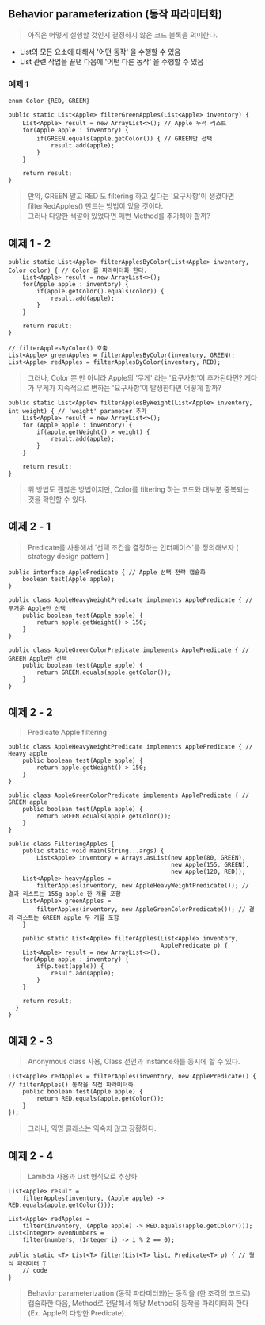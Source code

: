 ## Behavior parameterization (동작 파라미터화)
> 아직은 어떻게 실행할 것인지 결정하지 않은 코드 블록을 의미한다.
- List의 모든 요소에 대해서 '어떤 동작' 을 수행할 수 있음
- List 관련 작업을 끝낸 다음에 '어떤 다른 동작' 을 수행할 수 있음  
### 예제 1
```
enum Color {RED, GREEN}
```

```
public static List<Apple> filterGreenApples(List<Apple> inventory) {
    List<Apple> result = new ArrayList<>(); // Apple 누적 리스트
    for(Apple apple : inventory) {
        if(GREEN.equals(apple.getColor()) { // GREEN만 선택
            result.add(apple);
        }
    }

    return result;
}
```

> 만약, GREEN 말고 RED 도 filtering 하고 싶다는 '요구사항'이 생겼다면 filterRedApples() 만드는 방법이 있을 것이다.   
그러나 다양한 색깔이 있었다면 매번 Method를 추가해야 할까?
## 예제 1 - 2

```
public static List<Apple> filterApplesByColor(List<Apple> inventory, Color color) { // Color 를 파라미터화 한다.
    List<Apple> result = new ArrayList<>();
    for(Apple apple : inventory) {
        if(apple.getColor().equals(color)) {
            result.add(apple);
        }
    }

    return result;
}

// filterApplesByColor() 호출
List<Apple> greenApples = filterApplesByColor(inventory, GREEN);
List<Apple> redApples = filterApplesByColor(inventory, RED);
```
> 그러나, Color 뿐 만 아니라 Apple의 '무게' 라는 '요구사항'이 추가된다면? 게다가 무게가 지속적으로 변하는 '요구사항'이 발생한다면 어떻게 할까?

```
public static List<Apple> filterApplesByWeight(List<Apple> inventory, int weight) { // 'weight' parameter 추가
    List<Apple> result = new ArrayList<>();
    for (Apple apple : inventory) {
        if(apple.getWeight() > weight) {
            result.add(apple);
        }
    }

    return result;
}
```
> 위 방법도 괜찮은 방법이지만, Color를 filtering 하는 코드와 대부분 중복되는 것을 확인할 수 있다.

## 예제 2 - 1
> Predicate를 사용해서 '선택 조건을 결정하는 인터페이스'를 정의해보자 ( strategy design pattern )
```
public interface ApplePredicate { // Apple 선택 전략 캡슐화
    boolean test(Apple apple);
}
```

```
public class AppleHeavyWeightPredicate implements ApplePredicate { // 무거운 Apple만 선택
    public boolean test(Apple apple) {
        return apple.getWeight() > 150;
    }
}
```

```
public class AppleGreenColorPredicate implements ApplePredicate { // GREEN Apple만 선택
    public boolean test(Apple apple) {
        return GREEN.equals(apple.getColor());
    }
}
```

## 예제 2 - 2
> Predicate Apple filtering

```
public class AppleHeavyWeightPredicate implements ApplePredicate { // Heavy apple
    public boolean test(Apple apple) {
        return apple.getWeight() > 150;
    }
}

public class AppleGreenColorPredicate implements ApplePredicate { // GREEN apple
    public boolean test(Apple apple) {
        return GREEN.equals(apple.getColor());
    }
}

public class FilteringApples {
    public static void main(String...args) {
        List<Apple> inventory = Arrays.asList(new Apple(80, GREEN),
                                              new Apple(155, GREEN),
                                              new Apple(120, RED));
    List<Apple> heavyApples = 
        filterApples(inventory, new AppleHeavyWeightPredicate()); // 결과 리스트는 155g apple 한 개를 포함
    List<Apple> greenApples =
        filterApples(inventory, new AppleGreenColorPredicate()); // 결과 리스트는 GREEN apple 두 개를 포함
    }

    public static List<Apple> filterApples(List<Apple> inventory,
                                           ApplePredicate p) {
    List<Apple> result = new ArrayList<>();
    for(Apple apple : inventory) {
        if(p.test(apple)) {
            result.add(apple);
        }
    }

    return result;                         
  }
}
```

## 예제 2 - 3
> Anonymous class 사용, Class 선언과 Instance화를 동시에 할 수 있다.

```
List<Apple> redApples = filterApples(inventory, new ApplePredicate() { // filterApples() 동작을 직접 파라미터화
    public boolean test(Apple apple) {
        return RED.equals(apple.getColor());
    }
});
```
> 그러나, 익명 클래스는 익숙치 않고 장황하다.

## 예제 2 - 4
> Lambda 사용과 List 형식으로 추상화

```
List<Apple> result = 
    filterApples(inventory, (Apple apple) -> RED.equals(apple.getColor()));

List<Apple> redApples = 
    filter(inventory, (Apple apple) -> RED.equals(apple.getColor()));
List<Integer> evenNumbers =
    filter(numbers, (Integer i) -> i % 2 == 0);

public static <T> List<T> filter(List<T> list, Predicate<T> p) { // 형식 파라미터 T
    // code
}
```
> Behavior parameterization (동작 파라미터화)는 동작을 (한 조각의 코드로) 캡슐화한 다음, Method로 전달해서 해당 Method의 동작을 파라미터화 한다(Ex. Apple의 다양한 Predicate).

